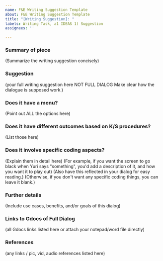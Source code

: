 ```yaml
---
name: F&E Writing Suggestion Template
about: F&E Writing Suggestion Template
title: "[Writing Suggestion]: "
labels: Writing Task, a1 IDEAS 1) Suggestion
assignees: ''

---
```


### Summary of piece
(Summarize the writing suggestion concisely)

### Suggestion
(your full writing suggestion here NOT FULL DIALOG
Make clear how the dialogue is supposed work.)
 
### Does it have a menu?
(Point out ALL the options here)

### Does it have different outcomes based on K/S procedures?
(List those here)

### Does it involve specific coding aspects?
(Explain them in detail here)
(For example, if you want the screen to go black when Yuri says "something", you'd add a description of it, and how you want it to play out)
(Also have this reflected in your dialog for easy reading.)
(Otherwise, if you don't want any specific coding things, you can leave it blank.)

### Further details
(Include use cases, benefits, and/or goals of this dialog)

### Links to Gdocs of Full Dialog
(all Gdocs links listed here or attach your notepad/word file directly)


### References
(any links / pic, vid, audio references listed here)

